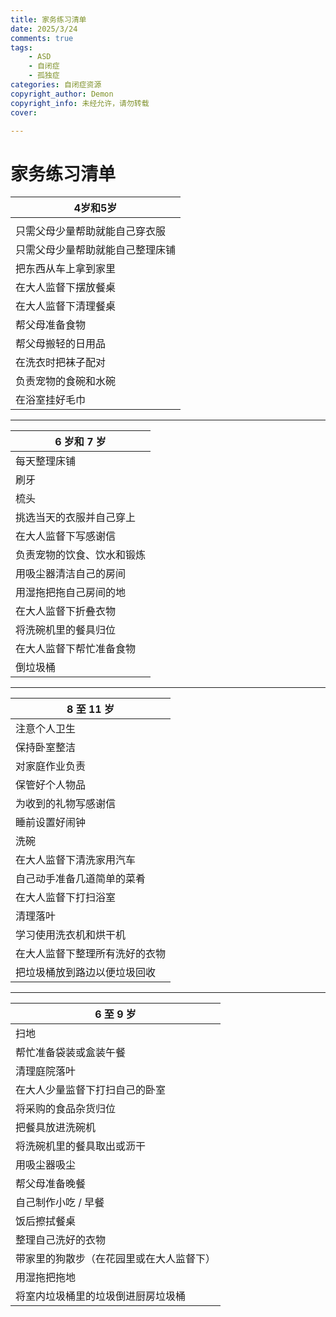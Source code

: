 ```yaml
---
title: 家务练习清单
date: 2025/3/24
comments: true
tags:
    - ASD
    - 自闭症
    - 孤独症
categories: 自闭症资源
copyright_author: Demon 
copyright_info: 未经允许，请勿转载
cover: 

---
```


# 家务练习清单

| 4岁和5岁            |
| ---------------- |
|                  |
| 只需父母少量帮助就能自己穿衣服  |
| 只需父母少量帮助就能自己整理床铺 |
| 把东西从车上拿到家里       |
| 在大人监督下摆放餐桌       |
| 在大人监督下清理餐桌       |
| 帮父母准备食物          |
| 帮父母搬轻的日用品        |
| 在洗衣时把袜子配对        |
| 负责宠物的食碗和水碗       |
| 在浴室挂好毛巾          |

---

| 6 岁和 7 岁      |
| ------------- |
| 每天整理床铺        |
| 刷牙            |
| 梳头            |
| 挑选当天的衣服并自己穿上  |
| 在大人监督下写感谢信    |
| 负责宠物的饮食、饮水和锻炼 |
| 用吸尘器清洁自己的房间   |
| 用湿拖把拖自己房间的地   |
| 在大人监督下折叠衣物    |
| 将洗碗机里的餐具归位    |
| 在大人监督下帮忙准备食物  |
| 倒垃圾桶          |

---

| 8 至 11 岁        |
| --------------- |
| 注意个人卫生          |
| 保持卧室整洁          |
| 对家庭作业负责         |
| 保管好个人物品         |
| 为收到的礼物写感谢信      |
| 睡前设置好闹钟         |
| 洗碗              |
| 在大人监督下清洗家用汽车    |
| 自己动手准备几道简单的菜肴   |
| 在大人监督下打扫浴室      |
| 清理落叶            |
| 学习使用洗衣机和烘干机     |
| 在大人监督下整理所有洗好的衣物 |
| 把垃圾桶放到路边以便垃圾回收  |

---

| 6 至 9 岁              |
| -------------------- |
| 扫地                   |
| 帮忙准备袋装或盒装午餐          |
| 清理庭院落叶               |
| 在大人少量监督下打扫自己的卧室      |
| 将采购的食品杂货归位           |
| 把餐具放进洗碗机             |
| 将洗碗机里的餐具取出或沥干        |
| 用吸尘器吸尘               |
| 帮父母准备晚餐              |
| 自己制作小吃 / 早餐          |
| 饭后擦拭餐桌               |
| 整理自己洗好的衣物            |
| 带家里的狗散步（在花园里或在大人监督下） |
| 用湿拖把拖地               |
| 将室内垃圾桶里的垃圾倒进厨房垃圾桶    |

